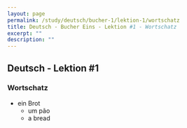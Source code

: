 ```yaml
---
layout: page
permalink: /study/deutsch/bucher-1/lektion-1/wortschatz
title: Deutsch - Bucher Eins - Lektion #1 - Wortschatz
excerpt: ""
description: ""
---
```


## Deutsch - Lektion #1

### Wortschatz

* ein Brot
  * um pão
  * a bread
